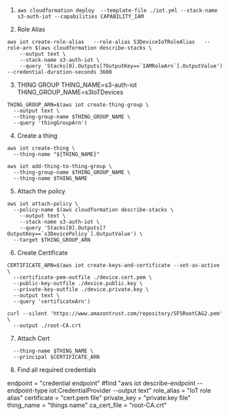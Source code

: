 1. ```aws cloudformation deploy  --template-file ./iot.yml --stack-name s3-auth-iot --capabilities CAPABILITY_IAM```

2. Role Alias

```
aws iot create-role-alias   --role-alias S3DeviceIoTRoleAlias   --role-arn $(aws cloudformation describe-stacks \
    --output text \
    --stack-name s3-auth-iot \
    --query 'Stacks[0].Outputs[?OutputKey==`IAMRoleArn`].OutputValue')   --credential-duration-seconds 3600
```

3. THING GROUP
THING_NAME=s3-auth-iot
THING_GROUP_NAME=s3IoTDevices

```
THING_GROUP_ARN=$(aws iot create-thing-group \
  --output text \
  --thing-group-name $THING_GROUP_NAME \
  --query 'thingGroupArn')
```


4. Create a thing

```
aws iot create-thing \
  --thing-name "${THING_NAME}"

aws iot add-thing-to-thing-group \
  --thing-group-name $THING_GROUP_NAME \
  --thing-name $THING_NAME
```

5. Attach the policy

```
aws iot attach-policy \
  --policy-name $(aws cloudformation describe-stacks \
    --output text \
    --stack-name s3-auth-iot \
    --query 'Stacks[0].Outputs[?OutputKey==`s3DevicePolicy`].OutputValue') \
  --target $THING_GROUP_ARN
```

6. Create Certificate

```
CERTIFICATE_ARN=$(aws iot create-keys-and-certificate --set-as-active \
  --certificate-pem-outfile ./device.cert.pem \
  --public-key-outfile ./device.public.key \
  --private-key-outfile ./device.private.key \
  --output text \
  --query 'certificateArn')
```

```
curl --silent 'https://www.amazontrust.com/repository/SFSRootCAG2.pem' \
  --output ./root-CA.crt
```
7. Attach Cert
```aws iot attach-thing-principal \
  --thing-name $THING_NAME \
  --principal $CERTIFICATE_ARN
```
8. Find all required credentials

endpoint = "credential endpoint"
#find "aws iot describe-endpoint --endpoint-type iot\:CredentialProvider --output text"
role_alias = "IoT role alias"
certificate = "cert.pem file"
private_key = "private.key file"
thing_name = "things name"
ca_cert_file = "root-CA.crt"



